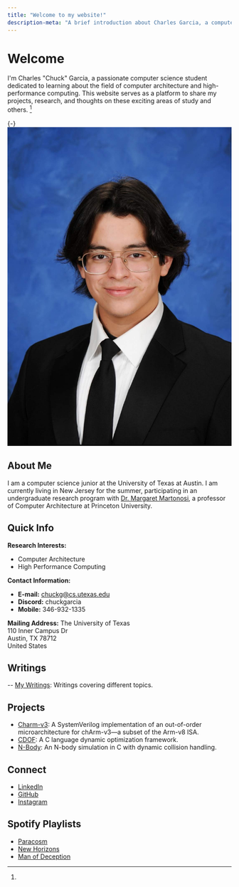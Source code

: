 ```yaml
---
title: "Welcome to my website!"
description-meta: "A brief introduction about Charles Garcia, a computer science student at the University of Texas at Austin."
---
```


# Welcome

I'm Charles "Chuck" Garcia, a passionate computer science student dedicated to learning about the field of computer architecture and high-performance computing. This website serves as a platform to share my projects, research, and thoughts on these exciting areas of study and others. [^footnote]

[^footnote]:
  {-} ![A picture of me](img-src/princeton-id-card-selfie.jpg)

## About Me

I am a computer science junior at the University of Texas at Austin. I am currently living in New Jersey for the summer, participating in an undergraduate research program with [Dr. Margaret Martonosi](https://www.princeton.edu/~mrm/), a professor of Computer Architecture at Princeton University. 

<!-- My research focuses on [FILL]. -->

## Quick Info
**Research Interests:**  
- Computer Architecture  
- High Performance Computing  

**Contact Information:**  
- **E-mail:** chuckg@cs.utexas.edu  
- **Discord:** chuckgarcia  
- **Mobile:** 346-932-1335  

**Mailing Address:**
The University of Texas  
110 Inner Campus Dr  
Austin, TX 78712  
United States  

## Writings
-- [My Writings](Writings/dir.html): Writings covering different topics.
<!-- - [A Remark on Emergent Complexity](writings/emergence.html): A brief exploration of the concept of emergent complexity.
- [Matrix Multiplication Performance](writings/mmm.html): My internalization of high performance GEMM algorithms. -->

## Projects
- [Charm-v3](https://github.com/ChuckGarcian/cdof): A SystemVerilog implementation of an out-of-order microarchitecture for chArm-v3—a subset of the Arm-v8 ISA. 
- [CDOF](https://github.com/ChuckGarcian/cdof): A C language dynamic optimization framework.
- [N-Body](https://github.com/ChuckGarcian/n-body_11_23): An N-body  simulation in 
C with dynamic collision handling.

## Connect
- [LinkedIn](www.linkedin.com/in/chuckgarcian)
- [GitHub](https://github.com/ChuckGarcian)
- [Instagram](https://github.com/ChuckGarcian)

## Spotify Playlists

- [Paracosm](https://open.spotify.com/playlist/0VdwHPlSZ9eZYGzJAb5WAR?si=733fb831847844a4)
- [New Horizons](https://open.spotify.com/playlist/0Ma71eiY7bNe3sGCGlNBVW?si=af9e9288e08c4774)
- [Man of Deception](https://open.spotify.com/playlist/4XdjeLo7LgTMP8UTJPYwP3?si=e77826e4e69d4c8e)

